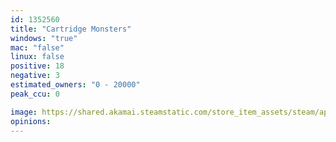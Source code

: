 ```yaml
---
id: 1352560
title: "Cartridge Monsters"
windows: "true"
mac: "false"
linux: false
positive: 18
negative: 3
estimated_owners: "0 - 20000"
peak_ccu: 0

image: https://shared.akamai.steamstatic.com/store_item_assets/steam/apps/1352560/header.jpg?t=1728506461
opinions:
---
```

